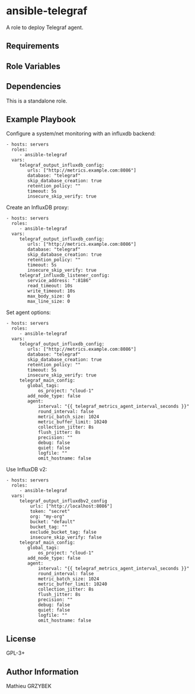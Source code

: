 ansible-telegraf
================

A role to deploy Telegraf agent.

Requirements
------------


Role Variables
--------------


Dependencies
------------

This is a standalone role.

Example Playbook
----------------

Configure a system/net monitoring with an influxdb backend:

    - hosts: servers
      roles:
         - ansible-telegraf
      vars:
         telegraf_output_influxdb_config:
            urls: ["http://metrics.example.com:8086"]
            database: "telegraf"
            skip_database_creation: true
            retention_policy: ""
            timeout: 5s
            insecure_skip_verify: true

Create an InfluxDB proxy:

    - hosts: servers
      roles:
         - ansible-telegraf
      vars:
         telegraf_output_influxdb_config:
            urls: ["http://metrics.example.com:8086"]
            database: "telegraf"
            skip_database_creation: true
            retention_policy: ""
            timeout: 5s
            insecure_skip_verify: true
         telegraf_influxdb_listener_config:
            service_address: ":8186"
            read_timeout: 10s
            write_timeout: 10s
            max_body_size: 0
            max_line_size: 0

Set agent options:

    - hosts: servers
      roles:
         - ansible-telegraf
      vars:
         telegraf_output_influxdb_config:
            urls: ["http://metrics.example.com:8086"]
            database: "telegraf"
            skip_database_creation: true
            retention_policy: ""
            timeout: 5s
            insecure_skip_verify: true
         telegraf_main_config:
            global_tags:
                os_project: "cloud-1"
            add_node_type: false
            agent:
                interval: "{{ telegraf_metrics_agent_interval_seconds }}"
                round_interval: false
                metric_batch_size: 1024
                metric_buffer_limit: 10240
                collection_jitter: 8s
                flush_jitter: 8s
                precision: ""
                debug: false
                quiet: false
                logfile: ""
                omit_hostname: false
            
Use InfluxDB v2:

    - hosts: servers
      roles:
         - ansible-telegraf
      vars:
         telegraf_output_influxdbv2_config
             urls: ["http://localhost:8086"]
             token: "secret" 
             org: "my-org"
             bucket: "default"
             bucket_tag: ""
             exclude_bucket_tag: false
             insecure_skip_verify: false
         telegraf_main_config:
            global_tags:
                os_project: "cloud-1"
            add_node_type: false
            agent:
                interval: "{{ telegraf_metrics_agent_interval_seconds }}"
                round_interval: false
                metric_batch_size: 1024
                metric_buffer_limit: 10240
                collection_jitter: 8s
                flush_jitter: 8s
                precision: ""
                debug: false
                quiet: false
                logfile: ""
                omit_hostname: false


License
-------

GPL-3+

Author Information
------------------

Mathieu GRZYBEK
